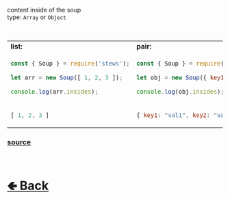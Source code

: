 content inside of the soup<br>
type: `Array` or `Object`

<br>

<table>
<tr>
<td> <b>list:</b> </td> <td> <b>pair:</b> </td>
</tr>
<tr>
<td>

```js
const { Soup } = require('stews');

let arr = new Soup([ 1, 2, 3 ]);

console.log(arr.insides);
```

</td>
<td>

```js
const { Soup } = require('stews');

let obj = new Soup({ key1: "val1", key2: "val2" });

console.log(obj.insides);
```

</td>
<tr>
<td>

```js
[ 1, 2, 3 ]
```

</td>
<td>

```js
{ key1: "val1", key2: "val2" }
```

</td>
</table>

### [source](https://github.com/shysolocup/stews/blob/main/src/Soup/construct/__form.js)

<br> <h1> [🢀 Back](https://github.com/shysolocup/stews/wiki/Soup-properties) </h1>